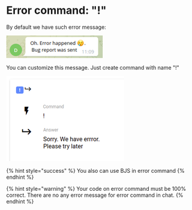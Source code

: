 # Error command: "!"

By default we have such error message:

<img src="../.gitbook/assets/image (91) (1) (1) (1).png" alt="" data-size="original">

You can customize this message. Just create command with name "!"

![](<../.gitbook/assets/image (93) (1) (1).png>)

{% hint style="success" %}
You also can use BJS in error command
{% endhint %}

{% hint style="warning" %}
Your code on error command must be 100% correct. There are no any error message for error command in chat.
{% endhint %}

